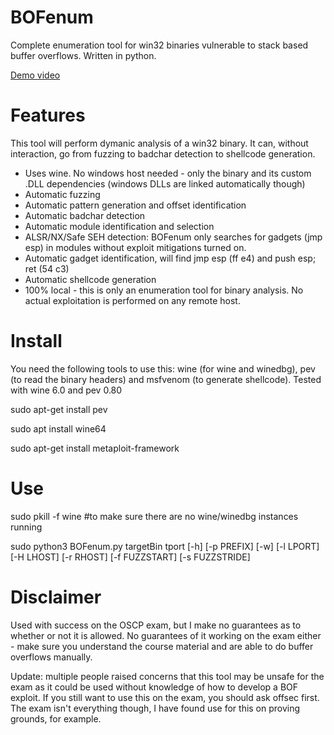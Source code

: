 # BOFenum
Complete enumeration tool for win32 binaries vulnerable to stack based buffer overflows. Written in python.

[Demo video](https://www.youtube.com/watch?v=nGJCwNO5Y-I)

# Features
This tool will perform dymanic analysis of a win32 binary. It can, without interaction, go from fuzzing to badchar detection to shellcode generation. 
- Uses wine. No windows host needed - only the binary and its custom .DLL dependencies (windows DLLs are linked automatically though)
- Automatic fuzzing
- Automatic pattern generation and offset identification
- Automatic badchar detection
- Automatic module identification and selection
- ALSR/NX/Safe SEH detection: BOFenum only searches for gadgets (jmp esp) in modules without exploit mitigations turned on.
- Automatic gadget identification, will find jmp esp (ff e4) and push esp; ret (54 c3)
- Automatic shellcode generation
- 100% local - this is only an enumeration tool for binary analysis. No actual exploitation is performed on any remote host.

# Install
You need the following tools to use this: wine (for wine and winedbg), pev (to read the binary headers) and msfvenom (to generate shellcode).
Tested with wine 6.0 and pev 0.80

sudo apt-get install pev

sudo apt install wine64

sudo apt-get install metaploit-framework

# Use
sudo pkill -f wine #to make sure there are no wine/winedbg instances running

sudo python3 BOFenum.py targetBin tport [-h] [-p PREFIX] [-w] [-l LPORT] [-H LHOST] [-r RHOST] [-f FUZZSTART] [-s FUZZSTRIDE] 

# Disclaimer
Used with success on the OSCP exam, but I make no guarantees as to whether or not it is allowed. No guarantees of it working on the exam either - make sure you  understand the course material and are able to do buffer overflows manually.

Update: multiple people raised concerns that this tool may be unsafe for the exam as it could be used without knowledge of how to develop a BOF exploit. If you still want to use this on the exam, you should ask offsec first. The exam isn't everything though, I have found use for this on proving grounds, for example.

